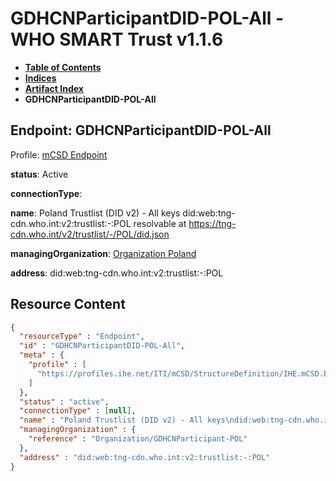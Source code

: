 # GDHCNParticipantDID-POL-All - WHO SMART Trust v1.1.6

* [**Table of Contents**](toc.md)
* [**Indices**](indices.md)
* [**Artifact Index**](artifacts.md)
* **GDHCNParticipantDID-POL-All**

## Endpoint: GDHCNParticipantDID-POL-All

Profile: [mCSD Endpoint](https://profiles.ihe.net/ITI/mCSD/4.0.0/StructureDefinition-IHE.mCSD.Endpoint.html)

**status**: Active

**connectionType**: 

**name**: Poland Trustlist (DID v2) - All keys did:web:tng-cdn.who.int:v2:trustlist:-:POL resolvable at https://tng-cdn.who.int/v2/trustlist/-/POL/did.json

**managingOrganization**: [Organization Poland](Organization-GDHCNParticipant-POL.md)

**address**: did:web:tng-cdn.who.int:v2:trustlist:-:POL



## Resource Content

```json
{
  "resourceType" : "Endpoint",
  "id" : "GDHCNParticipantDID-POL-All",
  "meta" : {
    "profile" : [
      "https://profiles.ihe.net/ITI/mCSD/StructureDefinition/IHE.mCSD.Endpoint"
    ]
  },
  "status" : "active",
  "connectionType" : [null],
  "name" : "Poland Trustlist (DID v2) - All keys\ndid:web:tng-cdn.who.int:v2:trustlist:-:POL\nresolvable at https://tng-cdn.who.int/v2/trustlist/-/POL/did.json",
  "managingOrganization" : {
    "reference" : "Organization/GDHCNParticipant-POL"
  },
  "address" : "did:web:tng-cdn.who.int:v2:trustlist:-:POL"
}

```
